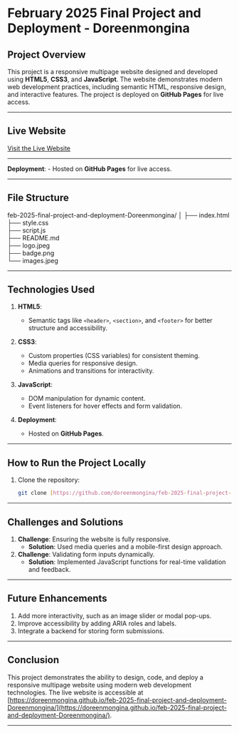 # February 2025 Final Project and Deployment - Doreenmongina

## **Project Overview**
This project is a responsive multipage website designed and developed using **HTML5**, **CSS3**, and **JavaScript**. The website demonstrates modern web development practices, including semantic HTML, responsive design, and interactive features. The project is deployed on **GitHub Pages** for live access.

---

## **Live Website**
[Visit the Live Website](https://doreenmongina.github.io/feb-2025-final-project-and-deployment-Doreenmongina/)

---

 **Deployment**:
    - Hosted on **GitHub Pages** for live access.

---

## **File Structure**

feb-2025-final-project-and-deployment-Doreenmongina/
│
├── index.html         
├── style.css          
├── script.js          
├── README.md          
├── logo.jpeg          
├── badge.png          
└── images.jpeg     

---

## **Technologies Used**
1. **HTML5**:
    - Semantic tags like `<header>`, `<section>`, and `<footer>` for better structure and accessibility.

2. **CSS3**:
    - Custom properties (CSS variables) for consistent theming.
    - Media queries for responsive design.
    - Animations and transitions for interactivity.

3. **JavaScript**:
    - DOM manipulation for dynamic content.
    - Event listeners for hover effects and form validation.

4. **Deployment**:
    - Hosted on **GitHub Pages**.

---

## **How to Run the Project Locally**
1. Clone the repository:
    ```bash
    git clone [https://github.com/doreenmongina/feb-2025-final-project-and-deployment-Doreenmongina.git](https://github.com/doreenmongina/feb-2025-final-project-and-deployment-Doreenmongina.git)
    ```

---

## **Challenges and Solutions**
1. **Challenge**: Ensuring the website is fully responsive.
    - **Solution**: Used media queries and a mobile-first design approach.
2. **Challenge**: Validating form inputs dynamically.
    - **Solution**: Implemented JavaScript functions for real-time validation and feedback.

---

## **Future Enhancements**
1. Add more interactivity, such as an image slider or modal pop-ups.
2. Improve accessibility by adding ARIA roles and labels.
3. Integrate a backend for storing form submissions.

---

## **Conclusion**
This project demonstrates the ability to design, code, and deploy a responsive multipage website using modern web development technologies. The live website is accessible at [https://doreenmongina.github.io/feb-2025-final-project-and-deployment-Doreenmongina/](https://doreenmongina.github.io/feb-2025-final-project-and-deployment-Doreenmongina/).

---